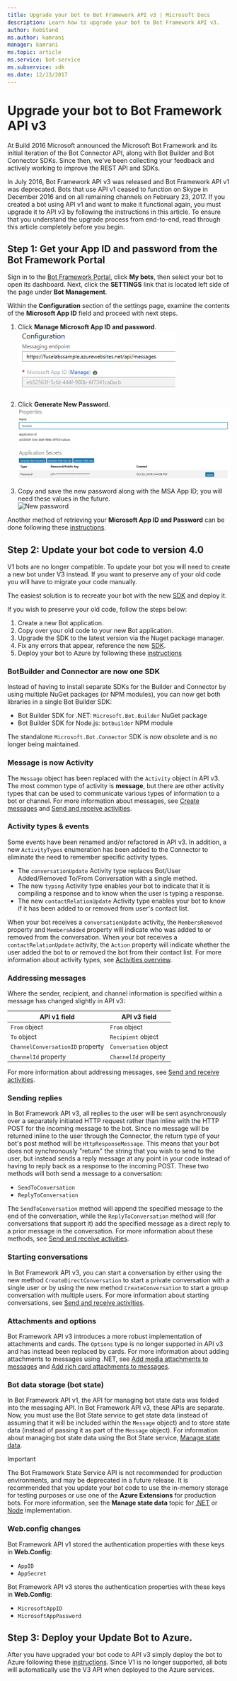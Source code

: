 ```yaml
---
title: Upgrade your bot to Bot Framework API v3 | Microsoft Docs
description: Learn how to upgrade your bot to Bot Framework API v3.
author: RobStand
ms.author: kamrani
manager: kamrani
ms.topic: article
ms.service: bot-service
ms.subservice: sdk
ms.date: 12/13/2017
---
```


# Upgrade your bot to Bot Framework API v3

At Build 2016 Microsoft announced the Microsoft Bot Framework and its initial iteration of the Bot Connector API, along with Bot Builder and Bot Connector SDKs. Since then, we've been collecting your feedback and actively working to improve the REST API and SDKs.

In July 2016, Bot Framework API v3 was released and Bot Framework API v1 was deprecated. Bots that use API v1 ceased to function on Skype in December 2016 and on all remaining channels on February 23, 2017. If you created a bot using API v1 and want to make it functional again, you must upgrade it to API v3 by following the instructions in this article. To ensure that you understand the upgrade process from end-to-end, read through this article completely before you begin. 

## Step 1: Get your App ID and password from the Bot Framework Portal

Sign in to the [Bot Framework Portal](https://dev.botframework.com/), click **My bots**, then select your bot to open its dashboard. Next, click the **SETTINGS** link that is located left side of the page under **Bot Management**. 

Within the **Configuration** section of the settings page, examine the contents of the **Microsoft App ID** field and proceed with next steps.

<!-- TODO: Remove this 
### Case 1: App ID field is already populated

If the **App ID** field is already populated, complete these steps:
-->

1. Click **Manage Microsoft App ID and password**.  
![Configuration](./media/upgrade/manage-app-id.png)

2. Click **Generate New Password**.  
![Generate new password](./media/upgrade/generate-new-password.png)

3. Copy and save the new password along with the MSA App ID; you will need these values in the future.  
![New password](./media/upgrade/new-password-generated.png)

Another method of retrieving your **Microsoft App ID and Password** can be done following these [instructions](https://blog.botframework.com/2018/07/03/find-your-azure-bots-appid-and-appsecret/).

<!-- TODO: These steps are no longer valid. AppID will always be generated, confirmed with Support Engineers
### Case 2: App ID field is empty

If the **App ID** field is empty, complete these steps:

1. Click **Create Microsoft App ID and password**.  
   ![Create App ID and password](~/media/upgrade/generate-appid-and-password.png)
   > [!IMPORTANT]
   > Do not select the **Version 3.0** radio button yet. You will do this later, after you have [updated your bot code](#update-code).</div>

2. Click **Generate a password to continue**.  
   ![Generate app password](~/media/upgrade/generate-a-password-to-continue.png)

3. Copy and save the new password along with the MSA App Id; you will need these values in the future.  
   ![New password](~/media/upgrade/new-password-generated.png)

4. Click **Finish and go back to Bot Framework**.  
   ![Finish and go back to Portal](~/media/upgrade/finish-and-go-back-to-bot-framework.png)

5. Back on the bot settings page in the Bot Framework Portal, scroll to the bottom of the page and click **Save changes**.  
   ![Save changes](~/media/upgrade/save-changes.png)
-->

## <a id="update-code"></a> Step 2: Update your bot code to version 4.0

V1 bots are no longer compatible. To update your bot you will need to create a new bot under V3 instead. If you want to preserve any of your old code you will have to migrate your code manually.

The easiest solution is to recreate your bot with the new [SDK](https://docs.microsoft.com/en-us/azure/bot-service/?view=azure-bot-service-4.0) and deploy it. 

If you wish to preserve your old code, follow the steps below:

1. Create a new Bot application.
2. Copy over your old code to your new Bot application.
3. Upgrade the SDK to the latest version via the Nuget package manager.
4. Fix any errors that appear, reference the new [SDK](https://docs.microsoft.com/en-us/azure/bot-service/?view=azure-bot-service-4.0).
5. Deploy your bot to Azure by following these [instructions](https://docs.microsoft.com/en-us/azure/bot-service/bot-builder-howto-deploy-azure?view=azure-bot-service-4.0)

<!-- TODO: Remove outdated code 
To update your bot code to version 3.0, complete these steps:

1. Update to the latest version of the [Bot Builder SDK](https://github.com/Microsoft/BotBuilder) for your bot's language.
2. Update your code to apply the necessary changes, according the guidance below.
3. Use the [Bot Framework Emulator](~/bot-service-debug-emulator.md) to test your bot locally and then in the cloud.

The following sections describe the key differences between API v1 and API v3. After you have updated your code to API v3, you can finish the upgrade process by [updating your bot settings](#step-3) in the Bot Framework Portal.
-->

### BotBuilder and Connector are now one SDK

Instead of having to install separate SDKs for the Builder and Connector by using multiple NuGet packages (or NPM modules), you can now get both libraries in a single Bot Builder SDK:

- Bot Builder SDK for .NET: `Microsoft.Bot.Builder` NuGet package
- Bot Builder SDK for Node.js: `botbuilder` NPM module

The standalone `Microsoft.Bot.Connector` SDK is now obsolete and is no longer being maintained.

### Message is now Activity

The `Message` object has been replaced with the `Activity` object in API v3. The most common type of activity is **message**, but there are other activity types that can be used to communicate various types of information to a bot or channel. For more information about messages, see [Create messages](~/dotnet/bot-builder-dotnet-create-messages.md) and [Send and receive activities](~/dotnet/bot-builder-dotnet-connector.md).

### Activity types & events

Some events have been renamed and/or refactored in API v3. In addition, a new `ActivityTypes` enumeration has been added to the Connector to eliminate the need to remember specific activity types.

- The `conversationUpdate` Activity type replaces Bot/User Added/Removed To/From Conversation with a single method.
- The new `typing` Activity type enables your bot to indicate that it is compiling a response and to know when the user is typing a response.
- The new `contactRelationUpdate` Activity type enables your bot to know if it has been added to or removed from user's contact list.

When your bot receives a `conversationUpdate` activity, the `MembersRemoved` property and `MembersAdded` property will indicate who was added to or removed from the conversation. When your bot receives a `contactRelationUpdate` activity, the `Action` property will indicate whether the user added the bot to or removed the bot from their contact list. For more information about activity types, see [Activities overview](~/dotnet/bot-builder-dotnet-activities.md).

### Addressing messages

Where the sender, recipient, and channel information is specified within a message has changed slightly in API v3:

|API v1 field | API v3 field|
|--------|--------|
| `From` object | `From` object |
| `To` object |	`Recipient` object |
| `ChannelConversationID` property | `Conversation` object|
| `ChannelId` property | `ChannelId` property |

For more information about addressing messages, see [Send and receive activities](~/dotnet/bot-builder-dotnet-connector.md).

### Sending replies

In Bot Framework API v3, all replies to the user will be sent asynchronously over a separately initiated HTTP request rather than inline with the HTTP POST for the incoming message to the bot. Since no message will be returned inline to the user through the Connector, the return type of your bot's post method will be `HttpResponseMessage`. This means that your bot does not synchronously "return" the string that you wish to send to the user, but instead sends a reply message at any point in your code instead of having to reply back as a response to the incoming POST. These two methods will both send a message to a conversation:

- `SendToConversation`
- `ReplyToConversation`

The `SendToConversation` method will append the specified message to the end of the conversation, while the `ReplyToConversation` method will (for conversations that support it) add the specified message as a direct reply to a prior message in the conversation. For more information about these methods, see [Send and receive activities](~/dotnet/bot-builder-dotnet-connector.md).

### Starting conversations

In Bot Framework API v3, you can start a conversation by either using the new method `CreateDirectConversation` to start a private conversation with a single user or by using the new method `CreateConversation` to start a group conversation with multiple users. For more information about starting conversations, see [Send and receive activities](~/dotnet/bot-builder-dotnet-connector.md#start-a-conversation).

### Attachments and options

Bot Framework API v3 introduces a more robust implementation of attachments and cards. The `Options` type is no longer supported in API v3 and has instead been replaced by cards. For more information about adding attachments to messages using .NET, see [Add media attachments to messages](~/dotnet/bot-builder-dotnet-add-media-attachments.md) and [Add rich card attachments to messages](~/dotnet/bot-builder-dotnet-add-rich-card-attachments.md).

### Bot data storage (bot state)

In Bot Framework API v1, the API for managing bot state data was folded into the messaging API. In Bot Framework API v3, these APIs are separate. Now, you must use the Bot State service to get state data (instead of assuming that it will be included within the `Message` object) and to store state data (instead of passing it as part of the `Message` object). For information about managing bot state data using the Bot State service, [Manage state data](~/dotnet/bot-builder-dotnet-state.md).

> [!IMPORTANT]
> The Bot Framework State Service API is not recommended for production environments, and may be deprecated in a future release. It is recommended that you update your bot code to use the in-memory storage for testing purposes or use one of the **Azure Extensions** for production bots. For more information, see the **Manage state data** topic for [.NET](~/dotnet/bot-builder-dotnet-state.md) or [Node](~/nodejs/bot-builder-nodejs-state.md) implementation.

### Web.config changes

Bot Framework API v1 stored the authentication properties with these keys in **Web.Config**:

- `AppID`
- `AppSecret`

Bot Framework API v3 stores the authentication properties with these keys in **Web.Config**:

- `MicrosoftAppID`
- `MicrosoftAppPassword`

## <a id="step-3"></a> Step 3: Deploy your Update Bot to Azure.

After you have upgraded your bot code to API v3 simply deploy the bot to Azure following these [instructions](https://docs.microsoft.com/en-us/azure/bot-service/bot-builder-howto-deploy-azure?view=azure-bot-service-4.0). Since V1 is no longer supported, all bots will automatically use the V3 API when deployed to the Azure services.

<!-- TODO: Documentation set for removal 
1. Sign in to the [Bot Framework Portal](https://dev.botframework.com/).

2. Click **My bots** and select your bot to open its dashboard. 

3. Click the **SETTINGS** link that is located near the top-right corner of the page. 

4. Under **Version 3.0** within the **Configuration** section, paste your bot's endpoint into the **Messaging endpoint** field.  
![Version 3 configuration](~/media/upgrade/paste-new-v3-enpoint-url.png)

5. Select the **Version 3.0** radio button.  
![Select version 3.0](~/media/upgrade/switch-to-v3-endpoint.png)

6. Scroll to the bottom of the page and click **Save changes**.  
![Save changes](~/media/upgrade/save-changes.png)
-->